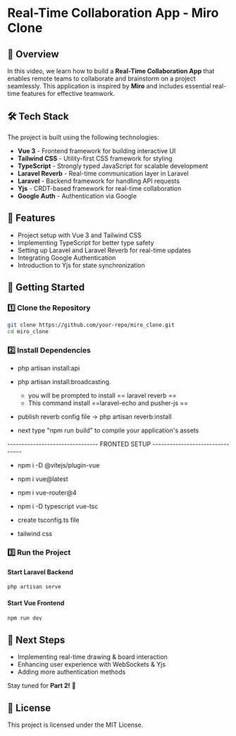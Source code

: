 # Real-Time Collaboration App - Miro Clone

## 📌 Overview
In this video, we learn how to build a **Real-Time Collaboration App** that enables remote teams to collaborate and brainstorm on a project seamlessly. This application is inspired by **Miro** and includes essential real-time features for effective teamwork.

## 🛠️ Tech Stack
The project is built using the following technologies:
- **Vue 3** - Frontend framework for building interactive UI
- **Tailwind CSS** - Utility-first CSS framework for styling
- **TypeScript** - Strongly typed JavaScript for scalable development
- **Laravel Reverb** - Real-time communication layer in Laravel
- **Laravel** - Backend framework for handling API requests
- **Yjs** - CRDT-based framework for real-time collaboration
- **Google Auth** - Authentication via Google

## 🎯 Features
- Project setup with Vue 3 and Tailwind CSS
- Implementing TypeScript for better type safety
- Setting up Laravel and Laravel Reverb for real-time updates
- Integrating Google Authentication
- Introduction to Yjs for state synchronization

## 🏁 Getting Started
### 1️⃣ Clone the Repository
```bash
git clone https://github.com/your-repo/miro_clone.git
cd miro_clone
```

### 2️⃣ Install Dependencies

- php artisan install:api

- php artisan install:broadcasting.

    - you will be prompted to install == laravel reverb ==
    - This command install ==laravel-echo and pusher-js ==
- publish reverb config file -> php artisan reverb:install

- next type "npm run build" to compile your application's assets

-------------------------------- FRONTED SETUP --------------------------------

- npm i -D @vitejs/plugin-vue

- npm i vue@latest

- npm i vue-router@4

- npm i -D typescript vue-tsc

- create tsconfig.ts file

- tailwind css



### 3️⃣ Run the Project
#### Start Laravel Backend
```bash
php artisan serve
```

#### Start Vue Frontend
```bash
npm run dev
```

## 📌 Next Steps
- Implementing real-time drawing & board interaction
- Enhancing user experience with WebSockets & Yjs
- Adding more authentication methods

Stay tuned for **Part 2!** 🚀

## 📜 License
This project is licensed under the MIT License.
